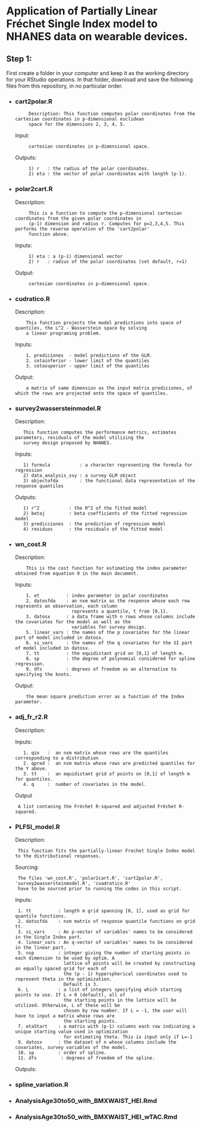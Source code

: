# Application of Partially Linear Fréchet Single Index model to NHANES data on wearable devices.

## Step 1:

First create a folder in your computer and keep it as the working directory for your RStudio operations. In that folder, download and save the following files from this repository, in no particular order. 

 - ### cart2polar.R
    
            Description: This function computes polar coordinates from the cartesian coordinates in p-dimensional euclidean 
            space for the dimensions 2, 3, 4, 5.
            
    Input:
    
            cartesian coordinates in p-dimensional space.
             
    Outputs:  
    
            1) r   : the radius of the polar coordinates.
            2) eta : the vector of polar coordinates with length (p-1).

 - ### polar2cart.R

    Description: 
    
            This is a function to compute the p-dimensional cartesian coordinates from the given polar coordinates in 
            (p-1) dimension and radius r. Computes for p=2,3,4,5. This performs the reverse operation of the 'cart2polar' 
            function above.

    Inputs: 
    
            1) eta : a (p-1) dimensional vector
            2) r   : radius of the polar coordinates (set default, r=1)
    
    
    Output:         
            
            cartesian coordinates in p-dimensional space.
    
  - ### cudratico.R
    
    Description: 
    
            This function projects the model predictions into space of quantiles, the L^2 - Wasserstein space by solving 
            a linear programing problem. 
    
    Inputs:
    
            1. prediciones  - model predictions of the GLM.
            2. cotainferior - lower limit of the quantiles
            3. cotasuperior - upper limit of the quantiles
    
    Output:
    
            a matrix of same dimension as the input matrix prediciones, of which the rows are projected onto the space of quantiles.
    
  - ### survey2wassersteinmodel.R

    Description:
    
           This function computes the performance metrics, estimates parameters, residuals of the model utilizing the 
           survey design proposed by NHANES. 
           
    Inputs: 
    
           1) formula           : a character representing the formula for regression
           2) data_analysis_svy : a survey GLM object 
           3) objectofda        : the functional data representation of the response quantiles

    Outputs:
   
           1) r^2           : the R^2 of the fitted model
           2) betaj         : beta coefficients of the fitted regression model
           3) predicciones  : the prediction of regression model
           4) residuos      : the residuals of the fitted model
    
  - ### wn_cost.R

    Description: 
    
            This is the cost function for estimating the index parameter obtained from equation 9 in the main document.

    Inputs:
    
            1. et          : index parameter in polar coordinates
            2. datosfda    : an nxm matrix as the response whose each row represents an observation, each column 
                             represents a quantile, t from [0,1].
            3. datosx      : a data frame with n rows whose columns include the covariates for the model as well as the
                             variables for survey design.
            5. linear_vars : the names of the p covariates for the linear part of model included in datosx.
            6. si_vars     : the names of the q covariates for the SI part of model included in datosx.
            7. tt          : the equidistant grid on [0,1] of length m.
            8. sp          : the degree of polynomial considered for spline regression.
            9. dfs         : degrees of freedom as an alternative to specifying the knots.

  
    Output:
  
            the mean square prediction error as a function of the Index parameter.
            
  - ### adj_fr_r2.R

    Description: 
   
    Inputs:  
   
           1. qin   :  an nxm matrix whose rows are the quantiles corresponding to a distribution
           2. qpred :  an nxm matrix whose rows are predicted quantiles for the Y above. 
           3. tt    :  an equidistant grid of points on [0,1] of length m for quantiles.
           4. q     :  number of covariates in the model.
   
   
    Output 
    
         A list contaning the Fréchet R-squared and adjusted Fréchet R-squared.
        
  - ### PLFSI_model.R

    Description: 
    
         This function fits the partially-linear Frechet Single Index model to the distributional responses.
         
    Sourcing: 
    
         The files 'wn_cost.R', 'polar2cart.R', 'cart2polar.R', 'survey2wassersteinmodel.R', 'cuadratico.R' 
         have to be sourced prior to running the codes in this script.
         
    Inputs:
    
         1. tt          : length m grid spanning [0, 1], used as grid for quantile functions.
         2. datosfda    : nxm matrix of response quantile functions on grid tt.
         3. si_vars     : An p-vector of variables' names to be considered in the Single Index part.
         4. linear_vars : An q-vector of variables' names to be considered in the linear part.
         5. nsp         : integer giving the number of starting points in each dimension to be used by optim. A 
                          lattice of points will be created by constructing an equally spaced grid for each of 
                          the (p - 1) hyperspherical coordinates used to represent theta in the optimization. 
                          Default is 3.
         6. L           : a list of integers specifying which starting points to use. If L = 0 (default), all of 
                          the starting points in the lattice will be utilized. Otherwise, L of these will be 
                          chosen by row number. If L = -1, the user will have to input a matrix whose rows are 
                          the starting points.
         7. etaStart    : a matrix with (p-1) columns each row indicating a unique starting value used in optimization 
                          for estimating theta. This is input only if L=-1 
         9. datosx      : the dataset of n whose columns include the covariates, survey variables of the model.
         10. sp         : order of spline.
         11. dfs         : degrees of freedem of the spline.

    
    Outputs:
    
    
  - ### spline_variation.R
  - ### AnalysisAge30to50_with_BMXWAIST_HEI.Rmd
  - ### AnalysisAge30to50_with_BMXWAIST_HEI_wTAC.Rmd



